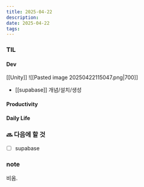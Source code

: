 ```yaml
---
title: 2025-04-22
description: 
date: 2025-04-22
tags:
---
```



### TIL
#### Dev
[[Unity]]
	![[Pasted image 20250422115047.png|700]]

- [[supabase]] 개념/설치/생성
#### Productivity


#### Daily Life


### 🔜 다음에 할 것
- [ ] supabase


### note
비옴. 
